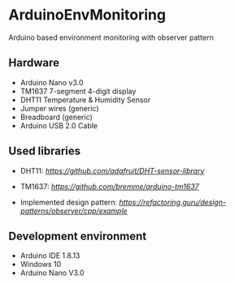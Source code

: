 # ArduinoEnvMonitoring
Arduino based environment monitoring with observer pattern

## Hardware

- Arduino Nano v3.0
- TM1637 7-segment 4-digit display
- DHT11 Temperature & Humidity Sensor
- Jumper wires (generic)
- Breadboard (generic)
- Arduino USB 2.0 Cable

## Used libraries

- DHT11: 
*https://github.com/adafruit/DHT-sensor-library*

- TM1637: 
*https://github.com/bremme/arduino-tm1637*

- Implemented design pattern: 
*https://refactoring.guru/design-patterns/observer/cpp/example*

## Development environment

- Arduino IDE 1.8.13
- Windows 10
- Arduino Nano V3.0
